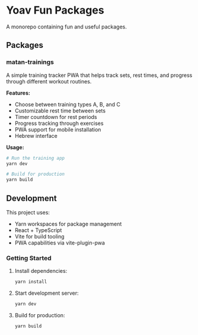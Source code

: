 # Yoav Fun Packages

A monorepo containing fun and useful packages.

## Packages

### matan-trainings

A simple training tracker PWA that helps track sets, rest times, and progress through different workout routines.

**Features:**
- Choose between training types A, B, and C
- Customizable rest time between sets
- Timer countdown for rest periods
- Progress tracking through exercises
- PWA support for mobile installation
- Hebrew interface

**Usage:**
```bash
# Run the training app
yarn dev

# Build for production
yarn build
```

## Development

This project uses:
- Yarn workspaces for package management
- React + TypeScript
- Vite for build tooling
- PWA capabilities via vite-plugin-pwa

### Getting Started

1. Install dependencies:
   ```bash
   yarn install
   ```

2. Start development server:
   ```bash
   yarn dev
   ```

3. Build for production:
   ```bash
   yarn build
   ```
